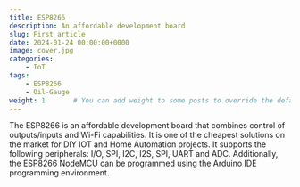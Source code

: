 ```yaml
---
title: ESP8266
description: An affordable development board
slug: First article
date: 2024-01-24 00:00:00+0000
image: cover.jpg
categories:
    - IoT
tags:
    - ESP8266
    - Oil-Gauge
weight: 1       # You can add weight to some posts to override the default sorting (date descending)
---
```


The ESP8266 is an affordable development board that combines control of outputs/inputs and Wi-Fi capabilities. It is one of the cheapest solutions on the market for DIY IOT and Home Automation projects. It supports the following peripherals: I/O, SPI, I2C, I2S, SPI, UART and ADC. Additionally, the ESP8266 NodeMCU can be programmed using the Arduino IDE programming environment.


